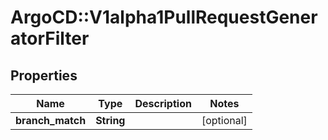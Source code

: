 # ArgoCD::V1alpha1PullRequestGeneratorFilter

## Properties
Name | Type | Description | Notes
------------ | ------------- | ------------- | -------------
**branch_match** | **String** |  | [optional] 



